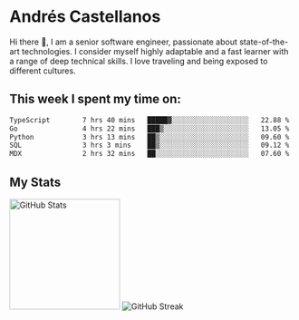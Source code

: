 # Andrés Castellanos

Hi there 👋, I am a senior software engineer, passionate about state-of-the-art technologies. I consider myself highly adaptable and a fast learner with a range of deep technical skills. I love traveling and being exposed to different cultures.

## This week I spent my time on:

<!--START_SECTION:waka-->

```txt
TypeScript        7 hrs 40 mins   █████▓░░░░░░░░░░░░░░░░░░░   22.88 %
Go                4 hrs 22 mins   ███▒░░░░░░░░░░░░░░░░░░░░░   13.05 %
Python            3 hrs 13 mins   ██▒░░░░░░░░░░░░░░░░░░░░░░   09.60 %
SQL               3 hrs 3 mins    ██▒░░░░░░░░░░░░░░░░░░░░░░   09.12 %
MDX               2 hrs 32 mins   ██░░░░░░░░░░░░░░░░░░░░░░░   07.60 %
```

<!--END_SECTION:waka-->

## My Stats

<img height="195" src="https://github-readme-stats.vercel.app/api?username=andrescv&show_icons=true&theme=onedark&hide_border=true&card_width=495" alt="GitHub Stats" />

<img src="https://streak-stats.demolab.com?user=andrescv&theme=one-dark-pro&hide_border=true" alt="GitHub Streak" />
